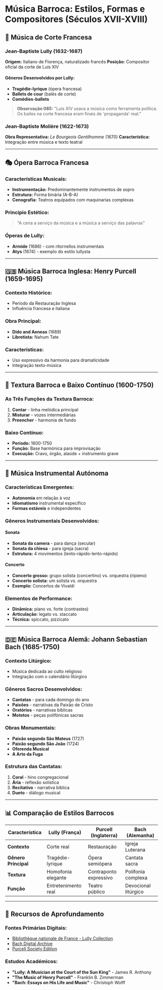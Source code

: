 # Música Barroca: Estilos, Formas e Compositores (Séculos XVII-XVIII)

## 👑 Música de Corte Francesa

### **Jean-Baptiste Lully (1632-1687)**

**Origem:** Italiano de Florença, naturalizado francês
**Posição:** Compositor oficial da corte de Luís XIV

#### Gêneros Desenvolvidos por Lully:

- **Tragédie-lyrique** (ópera francesa)
- **Ballets de cour** (balés de corte)
- **Comédies-ballets**

> **Observação 085:** "Luís XIV usava a música como ferramenta política. Os bailes na corte francesa eram finais de 'propaganda' real."

### **Jean-Baptiste Molière (1622-1673)**

**Obra Representativa:** _Le Bourgeois Gentilhomme_ (1670)
**Característica:** Integração entre música e texto teatral

---

## 🎭 Ópera Barroca Francesa

### Características Musicais:

- **Instrumentação:** Predominantemente instrumentos de sopro
- **Estrutura:** Forma binária (A-B-A)
- **Cenografia:** Teatros equipados com maquinarias complexas

### Princípio Estético:

> "A cena a serviço da música e a música a serviço das palavras"

### Óperas de Lully:

- **Armide** (1686) - com ritornellos instrumentais
- **Atys** (1674) - exemplo do estilo lullysta

---

## 🇬🇧 Música Barroca Inglesa: Henry Purcell (1659-1695)

### Contexto Histórico:

- Período da Restauração Inglesa
- Influência francesa e italiana

### Obra Principal:

- **Dido and Aeneas** (1689)
- **Libretista:** Nahum Tate

### Características:

- Uso expressivo da harmonia para dramaticidade
- Integração texto-música

---

## 🎹 Textura Barroca e Baixo Contínuo (1600-1750)

### As Três Funções da Textura Barroca:

1. **Contar** - linha melódica principal
2. **Misturar** - vozes intermediárias
3. **Preencher** - harmonia de fundo

### Baixo Contínuo:

- **Período:** 1600-1750
- **Função:** Base harmónica para improvisação
- **Execução:** Cravo, órgão, alaúde + instrumento grave

---

## 🎻 Música Instrumental Autónoma

### Características Emergentes:

- **Autonomia** em relação à voz
- **Idiomatismo** instrumental específico
- **Formas estáveis** e independentes

### Gêneros Instrumentais Desenvolvidos:

#### **Sonata**

- **Sonata da camera** - para dança (secular)
- **Sonata da chiesa** - para igreja (sacra)
- **Estrutura:** 4 movimentos (lento-rápido-lento-rápido)

#### **Concerto**

- **Concerto grosso:** grupo solista (concertino) vs. orquestra (ripieno)
- **Concerto solista:** um solista vs. orquestra
- **Exemplo:** Concertos de Vivaldi

### Elementos de Performance:

- **Dinâmica:** piano vs. forte (contrastes)
- **Articulação:** legato vs. staccato
- **Técnica:** spiccato, pizzicato

---

## 🇩🇪 Música Barroca Alemã: Johann Sebastian Bach (1685-1750)

### Contexto Litúrgico:

- Música dedicada ao culto religioso
- Integração com o calendário litúrgico

### Gêneros Sacros Desenvolvidos:

- **Cantatas** - para cada domingo do ano
- **Paixões** - narrativas da Paixão de Cristo
- **Oratórios** - narrativas bíblicas
- **Motetos** - peças polifónicas sacras

### Obras Monumentais:

- **Paixão segundo São Mateus** (1727)
- **Paixão segundo São João** (1724)
- **Oferenda Musical**
- **A Arte da Fuga**

### Estrutura das Cantatas:

1. **Coral** - hino congregacional
2. **Ária** - reflexão solística
3. **Recitativo** - narrativa bíblica
4. **Dueto** - diálogo musical

---

## 📊 Comparação de Estilos Barrocos

| **Característica**   | **Lully (França)**  | **Purcell (Inglaterra)** | **Bach (Alemanha)**  |
| -------------------- | ------------------- | ------------------------ | -------------------- |
| **Contexto**         | Corte real          | Restauração              | Igreja Luterana      |
| **Gênero Principal** | Tragédie-lyrique    | Ópera semiópera          | Cantata sacra        |
| **Textura**          | Homofonia elegante  | Contraponto expressivo   | Polifonia complexa   |
| **Função**           | Entretenimento real | Teatro público           | Devocional litúrgico |

---

## 🔗 Recursos de Aprofundamento

### Fontes Primárias Digitais:

- [Bibliothèque nationale de France - Lully Collection](https://gallica.bnf.fr/selections/fr/html/recherche?query_selection=jean-baptiste-lully)
- [Bach Digital Archive](https://www.bach-digital.de)
- [Purcell Society Edition](https://imslp.org/wiki/Purcell_Society)

### Estudos Académicos:

- **"Lully: A Musician at the Court of the Sun King"** - James R. Anthony
- **"The Music of Henry Purcell"** - Franklin B. Zimmerman
- **"Bach: Essays on His Life and Music"** - Christoph Wolff

